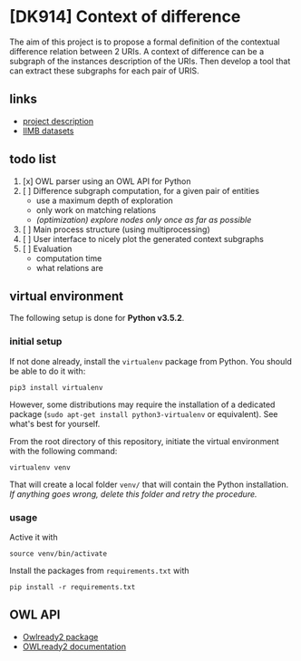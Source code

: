 # [DK914] Context of difference

The aim of this project is to propose a formal definition of the contextual difference relation between 2 URIs. A context of difference can be a subgraph of the instances description of the URIs. Then develop a tool that can extract these subgraphs for each pair of URIS.

## links

 - [project description](https://www.lri.fr/~sais/D2K/projects/index.html)
 - [IIMB datasets](http://oaei.ontologymatching.org/2010/im/iimb_large_30082010.tgz)

## todo list

1. [x] OWL parser using an OWL API for Python
2. [ ] Difference subgraph computation, for a given pair of entities
   - use a maximum depth of exploration
   - only work on matching relations
   - *(optimization) explore nodes only once as far as possible*
3. [ ] Main process structure (using multiprocessing)
4. [ ] User interface to nicely plot the generated context subgraphs
5. [ ] Evaluation
   - computation time
   - what relations are

## virtual environment

The following setup is done for **Python v3.5.2**.

### initial setup

If not done already, install the `virtualenv` package from Python. You should be able to do it with:

    pip3 install virtualenv

However, some distributions may require the installation of a dedicated package (`sudo apt-get install python3-virtualenv` or equivalent). See what's best for yourself.

From the root directory of this repository, initiate the virtual environment with the following command:

    virtualenv venv

That will create a local folder `venv/` that will contain the Python installation. *If anything goes wrong, delete this folder and retry the procedure.*

### usage

Active it with

    source venv/bin/activate

Install the packages from `requirements.txt` with

    pip install -r requirements.txt


## OWL API

 - [Owlready2 package](https://pypi.org/project/Owlready2/)
 - [OWLready2 documentation](https://owlready2.readthedocs.io/en/latest/)
